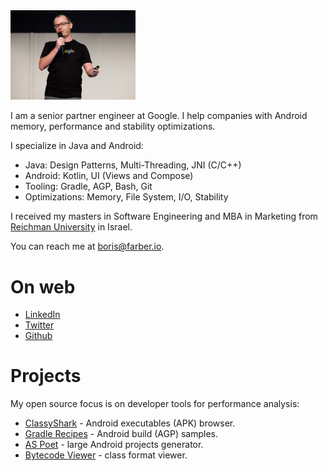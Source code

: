 
<img src="img/Header.jpg" width="200"/>

I am a senior partner engineer at Google. I help companies with Android memory, performance and stability optimizations.

I specialize in Java and Android: 
* Java: Design Patterns, Multi-Threading, JNI (C/C++)
* Android: Kotlin, UI (Views and Compose)
* Tooling: Gradle, AGP, Bash, Git 
* Optimizations: Memory, File System, I/O, Stability    

I received my masters in Software Engineering and MBA in Marketing from [Reichman 
University](https://www.runi.ac.il/en/) in Israel.

You can reach me at <boris@farber.io>.

# On web
* [LinkedIn](https://www.linkedin.com/in/borisfarber/) 
* [Twitter](https://x.com/BorisFarber) 
* [Github](https://github.com/borisf) 

# Projects
My open source focus is on developer tools for performance analysis:
* [ClassyShark](https://github.com/google/android-classyshark) - Android executables (APK) browser.
* [Gradle Recipes](https://github.com/android/gradle-recipes) - Android build (AGP) samples. 
* [AS Poet](https://github.com/android/android-studio-poet) - large Android projects generator.
* [Bytecode Viewer](https://github.com/borisf/classyshark-bytecode-viewer) - class format viewer. 
